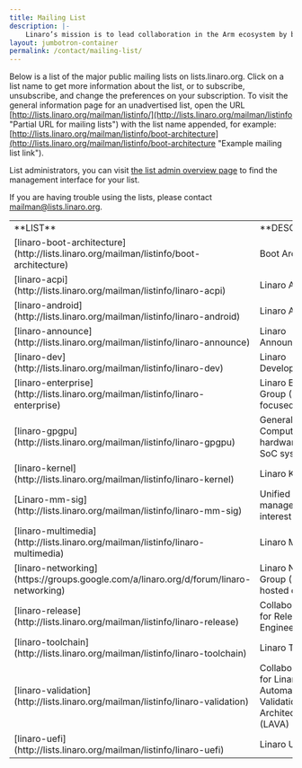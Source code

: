 ```yaml
---
title: Mailing List
description: |-
    Linaro’s mission is to lead collaboration in the Arm ecosystem by bringing together industry and the open source community to work on key projects, deliver great tools, reduce industry wide fragmentation and redundant effort, and provide common software foundations for all. The mission is not exclusive to Arm – Linaro can work on other architectures and technologies where the work benefits Linaro members and the Arm ecosystem.
layout: jumbotron-container
permalink: /contact/mailing-list/
---
```

Below is a list of the major public mailing lists on lists.linaro.org. Click on a list name to get more information about the list, or to subscribe, unsubscribe, and change the preferences on your subscription. To visit the general information page for an unadvertised list, open the URL [http://lists.linaro.org/mailman/listinfo/](http://lists.linaro.org/mailman/listinfo "Partial URL for mailing lists") with the list name appended, for example: [http://lists.linaro.org/mailman/listinfo/boot-architecture](http://lists.linaro.org/mailman/listinfo/boot-architecture "Example mailing list link").

List administrators, you can visit [the list admin overview page](http://lists.linaro.org/mailman/admin) to find the management interface for your list.

If you are having trouble using the lists, please contact [mailman@lists.linaro.org](mailto:mailman@lists.linaro.org).

<table id="TABLE_21" class="table-responsive">

<tbody id="TBODY_22">

<tr id="TR_23">

<td id="TD_24" markdown="1">
**LIST**
</td>

<td id="TD_27" markdown="1">
**DESCRIPTION**
</td>

</tr>

<tr id="TR_30">

<td id="TD_31" markdown="1">
[linaro-boot-architecture](http://lists.linaro.org/mailman/listinfo/boot-architecture)
</td>

<td id="TD_33">Boot Architecture</td>

</tr>

<tr id="TR_34">

<td id="TD_35" markdown="1">
[linaro-acpi](http://lists.linaro.org/mailman/listinfo/linaro-acpi)
</td>

<td id="TD_37">Linaro ACPI</td>

</tr>

<tr id="TR_38">

<td id="TD_39" markdown="1">
[linaro-android](http://lists.linaro.org/mailman/listinfo/linaro-android)
</td>

<td id="TD_41">Linaro Android</td>

</tr>

<tr id="TR_42">

<td id="TD_43" markdown="1">
[linaro-announce](http://lists.linaro.org/mailman/listinfo/linaro-announce)
</td>

<td id="TD_45">Linaro Announcements</td>

</tr>

<tr id="TR_46">

<td id="TD_47" markdown="1">
[linaro-dev](http://lists.linaro.org/mailman/listinfo/linaro-dev)
</td>

<td id="TD_49">Linaro Development</td>

</tr>

<tr id="TR_50">

<td id="TD_51" markdown="1">
[linaro-enterprise](http://lists.linaro.org/mailman/listinfo/linaro-enterprise)
</td>

<td id="TD_53">Linaro Enterprise Group (LEG) – focused on servers</td>

</tr>

<tr id="TR_54">

<td id="TD_55" markdown="1">
[linaro-gpgpu](http://lists.linaro.org/mailman/listinfo/linaro-gpgpu)
</td>

<td id="TD_57">General Purpose Computing on GPU hardware for Arm SoC systems</td>

</tr>

<tr id="TR_58">

<td id="TD_59" markdown="1">
[linaro-kernel](http://lists.linaro.org/mailman/listinfo/linaro-kernel)
</td>

<td id="TD_61">Linaro Kernel</td>

</tr>

<tr id="TR_62">

<td id="TD_63" markdown="1">
[Linaro-mm-sig](http://lists.linaro.org/mailman/listinfo/linaro-mm-sig)
</td>

<td id="TD_65">Unified memory management interest group</td>

</tr>

<tr id="TR_66">

<td id="TD_67" markdown="1">
[linaro-multimedia](http://lists.linaro.org/mailman/listinfo/linaro-multimedia)
</td>

<td id="TD_69">Linaro Multimedia</td>

</tr>

<tr id="TR_70">

<td id="TD_71" markdown="1">
[linaro-networking](https://groups.google.com/a/linaro.org/d/forum/linaro-networking)
</td>

<td id="TD_73">Linaro Networking Group (LNG) – note hosted on Google</td>

</tr>

<tr id="TR_74">

<td id="TD_75" markdown="1">
[linaro-release](http://lists.linaro.org/mailman/listinfo/linaro-release)
</td>

<td id="TD_77">Collaboration list for Release Engineering</td>

</tr>

<tr id="TR_78">

<td id="TD_79" markdown="1">
[linaro-toolchain](http://lists.linaro.org/mailman/listinfo/linaro-toolchain)
</td>

<td id="TD_81">Linaro Toolchain</td>

</tr>

<tr id="TR_82">

<td id="TD_83" markdown="1">
[linaro-validation](http://lists.linaro.org/mailman/listinfo/linaro-validation)
</td>

<td id="TD_85">Collaboration list for Linaro Automated Validation Architecture (LAVA)</td>

</tr>

<tr id="TR_86">

<td id="TD_87" markdown="1">
[linaro-uefi](http://lists.linaro.org/mailman/listinfo/linaro-uefi)
</td>

<td id="TD_89">Linaro UEFI</td>

</tr>

</tbody>

</table>
